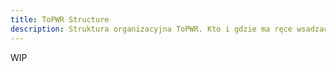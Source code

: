 ```yaml
---
title: ToPWR Structure 
description: Struktura organizacyjna ToPWR. Kto i gdzie ma ręce wsadzać.
---
```

WIP